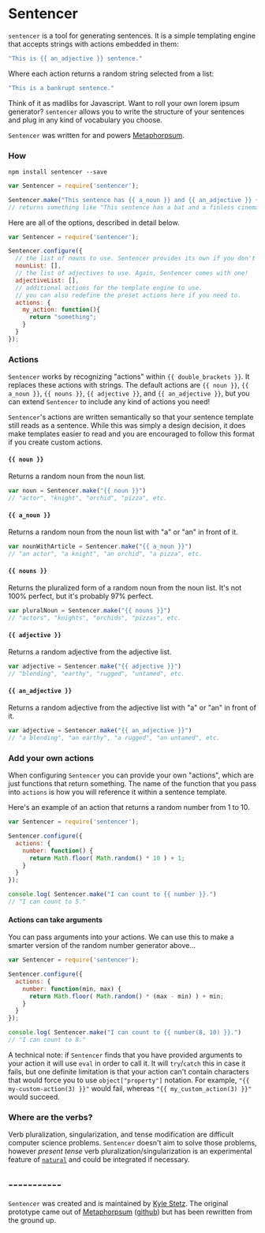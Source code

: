 # Sentencer

`sentencer` is a tool for generating sentences. It is a simple templating engine that accepts strings with actions embedded in them:

```javascript
"This is {{ an_adjective }} sentence."
```

Where each action returns a random string selected from a list:

```javascript
"This is a bankrupt sentence."
```

Think of it as madlibs for Javascript. Want to roll your own lorem ipsum generator? `sentencer` allows you to write the structure of your sentences and plug in any kind of vocabulary you choose.

`Sentencer` was written for and powers [Metaphorpsum](http://metaphorpsum).

### How

`npm install sentencer --save`

```javascript
var Sentencer = require('sentencer');

Sentencer.make("This sentence has {{ a_noun }} and {{ an_adjective }} {{ noun }} in it.");
// returns something like "This sentence has a bat and a finless cinema in it."
```

Here are all of the options, described in detail below.

```javascript
var Sentencer = require('sentencer');

Sentencer.configure({
  // the list of nouns to use. Sentencer provides its own if you don't have one!
  nounList: [],
  // the list of adjectives to use. Again, Sentencer comes with one!
  adjectiveList: [],
  // additional actions for the template engine to use.
  // you can also redefine the preset actions here if you need to.
  actions: {
    my_action: function(){
      return "something";
    }
  }
});
```

### Actions

`Sentencer` works by recognizing "actions" within `{{ double_brackets }}`. It replaces these actions with strings. The default actions are `{{ noun }}`, `{{ a_noun }}`, `{{ nouns }}`, `{{ adjective }}`, and `{{ an_adjective }}`, but you can extend `Sentencer` to include any kind of actions you need!

`Sentencer`'s actions are written semantically so that your sentence template still reads as a sentence. While this was simply a design decision, it does make templates easier to read and you are encouraged to follow this format if you create custom actions.

#### `{{ noun }}`

Returns a random noun from the noun list.

```javascript
var noun = Sentencer.make("{{ noun }}")
// "actor", "knight", "orchid", "pizza", etc.
```

#### `{{ a_noun }}`

Returns a random noun from the noun list with "a" or "an" in front of it.

```javascript
var nounWithArticle = Sentencer.make("{{ a_noun }}")
// "an actor", "a knight", "an orchid", "a pizza", etc.
```

#### `{{ nouns }}`

Returns the pluralized form of a random noun from the noun list. It's not 100% perfect, but it's probably 97% perfect.

```javascript
var pluralNoun = Sentencer.make("{{ nouns }}")
// "actors", "knights", "orchids", "pizzas", etc.
```

#### `{{ adjective }}`

Returns a random adjective from the adjective list.

```javascript
var adjective = Sentencer.make("{{ adjective }}")
// "blending", "earthy", "rugged", "untamed", etc.
```

#### `{{ an_adjective }}`

Returns a random adjective from the adjective list with "a" or "an" in front of it.

```javascript
var adjective = Sentencer.make("{{ an_adjective }}")
// "a blending", "an earthy", "a rugged", "an untamed", etc.
```

### Add your own actions

When configuring `Sentencer` you can provide your own "actions", which are just functions that return something. The name of the function that you pass into `actions` is how you will reference it within a sentence template.

Here's an example of an action that returns a random number from 1 to 10.

```javascript
var Sentencer = require('sentencer');

Sentencer.configure({
  actions: {
    number: function() {
      return Math.floor( Math.random() * 10 ) + 1;
    }
  }
});

console.log( Sentencer.make("I can count to {{ number }}.")
// "I can count to 5."
```

#### Actions can take arguments

You can pass arguments into your actions. We can use this to make a smarter version of the random number generator above...

```javascript
var Sentencer = require('sentencer');

Sentencer.configure({
  actions: {
    number: function(min, max) {
      return Math.floor( Math.random() * (max - min) ) + min;
    }
  }
});

console.log( Sentencer.make("I can count to {{ number(8, 10) }}.")
// "I can count to 8."
```

A technical note: if `Sentencer` finds that you have provided arguments to your action it will use `eval` in order to call it. It will `try`/`catch` this in case it fails, but one definite limitation is that your action can't contain characters that would force you to use `object["property"]` notation. For example, `"{{ my-custom-action(3) }}"` would fail, whereas `"{{ my_custom_action(3) }}"` would succeed.

### Where are the verbs?

Verb pluralization, singularization, and tense modification are difficult computer science problems. `Sentencer` doesn't aim to solve those problems, however _present tense_ verb pluralization/singularization is an experimental feature of [`natural`](https://github.com/NaturalNode/natural) and could be integrated if necessary.

## -----------

`Sentencer` was created and is maintained by [Kyle Stetz](https://github.com/kylestetz). The original prototype came out of [Metaphorpsum](http://metaphorpsum.com) ([github]([Metaphorpsum](https://github.com/kylestetz/metaphorpsum))) but has been rewritten from the ground up.